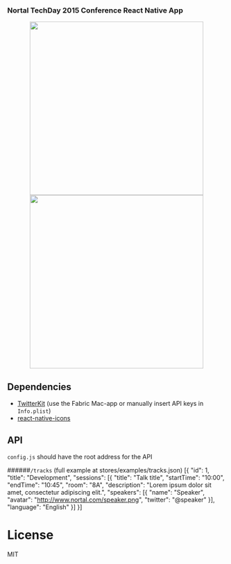 ### Nortal TechDay 2015 Conference React Native App
<p align="center">
  <img src="http://f.cl.ly/items/2i1T2V081L2d011B3q3n/nortal-techday-1.mov.gif" alt="" width="400 "/>
  <img src="http://f.cl.ly/items/2d0t3A3v0a1w1s3e1i3M/nortal-techday-2.mov.gif" alt="" width="400 "/>
</p>

## Dependencies
- [TwitterKit](https://dev.twitter.com/twitter-kit/ios)
  (use the Fabric Mac-app or manually insert API keys in `Info.plist`)
- [react-native-icons](https://github.com/corymsmith/react-native-icons)

## API
`config.js` should have the root address for the API

######`/tracks` (full example at stores/examples/tracks.json)
    [{
      "id": 1,
      "title": "Development",
      "sessions": [{
        "title": "Talk title",
        "startTime": "10:00",
        "endTime": "10:45",
        "room": "8A",
        "description": "Lorem ipsum dolor sit amet, consectetur adipiscing elit.",
        "speakers": [{
          "name": "Speaker",
          "avatar": "http://www.nortal.com/speaker.png",
          "twitter": "@speaker"
        }],
        "language": "English"
      }]
    }]

# License
MIT
